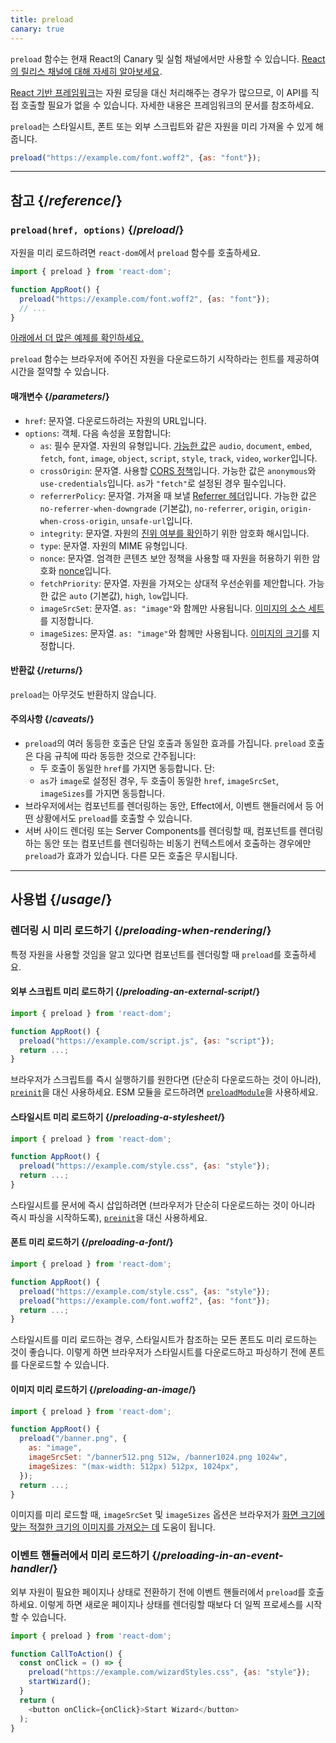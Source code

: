 ```yaml
---
title: preload
canary: true
---
```


<Canary>

`preload` 함수는 현재 React의 Canary 및 실험 채널에서만 사용할 수 있습니다. [React의 릴리스 채널에 대해 자세히 알아보세요](/community/versioning-policy#all-release-channels).

</Canary>

<Note>

[React 기반 프레임워크](/learn/start-a-new-react-project)는 자원 로딩을 대신 처리해주는 경우가 많으므로, 이 API를 직접 호출할 필요가 없을 수 있습니다. 자세한 내용은 프레임워크의 문서를 참조하세요.

</Note>

<Intro>

`preload`는 스타일시트, 폰트 또는 외부 스크립트와 같은 자원을 미리 가져올 수 있게 해줍니다.

```js
preload("https://example.com/font.woff2", {as: "font"});
```

</Intro>

<InlineToc />

---

## 참고 {/*reference*/}

### `preload(href, options)` {/*preload*/}

자원을 미리 로드하려면 `react-dom`에서 `preload` 함수를 호출하세요.

```js
import { preload } from 'react-dom';

function AppRoot() {
  preload("https://example.com/font.woff2", {as: "font"});
  // ...
}

```

[아래에서 더 많은 예제를 확인하세요.](#usage)

`preload` 함수는 브라우저에 주어진 자원을 다운로드하기 시작하라는 힌트를 제공하여 시간을 절약할 수 있습니다.

#### 매개변수 {/*parameters*/}

* `href`: 문자열. 다운로드하려는 자원의 URL입니다.
* `options`: 객체. 다음 속성을 포함합니다:
  *  `as`: 필수 문자열. 자원의 유형입니다. [가능한 값](https://developer.mozilla.org/en-US/docs/Web/HTML/Element/link#as)은 `audio`, `document`, `embed`, `fetch`, `font`, `image`, `object`, `script`, `style`, `track`, `video`, `worker`입니다.
  *  `crossOrigin`: 문자열. 사용할 [CORS 정책](https://developer.mozilla.org/en-US/docs/Web/HTML/Attributes/crossorigin)입니다. 가능한 값은 `anonymous`와 `use-credentials`입니다. `as`가 `"fetch"`로 설정된 경우 필수입니다.
  *  `referrerPolicy`: 문자열. 가져올 때 보낼 [Referrer 헤더](https://developer.mozilla.org/en-US/docs/Web/HTML/Element/link#referrerpolicy)입니다. 가능한 값은 `no-referrer-when-downgrade` (기본값), `no-referrer`, `origin`, `origin-when-cross-origin`, `unsafe-url`입니다.
  *  `integrity`: 문자열. 자원의 [진위 여부를 확인](https://developer.mozilla.org/en-US/docs/Web/Security/Subresource_Integrity)하기 위한 암호화 해시입니다.
  *  `type`: 문자열. 자원의 MIME 유형입니다.
  *  `nonce`: 문자열. 엄격한 콘텐츠 보안 정책을 사용할 때 자원을 허용하기 위한 암호화 [nonce](https://developer.mozilla.org/en-US/docs/Web/HTML/Global_attributes/nonce)입니다.
  *  `fetchPriority`: 문자열. 자원을 가져오는 상대적 우선순위를 제안합니다. 가능한 값은 `auto` (기본값), `high`, `low`입니다.
  *  `imageSrcSet`: 문자열. `as: "image"`와 함께만 사용됩니다. [이미지의 소스 세트](https://developer.mozilla.org/en-US/docs/Learn/HTML/Multimedia_and_embedding/Responsive_images)를 지정합니다.
  *  `imageSizes`: 문자열. `as: "image"`와 함께만 사용됩니다. [이미지의 크기](https://developer.mozilla.org/en-US/docs/Learn/HTML/Multimedia_and_embedding/Responsive_images)를 지정합니다.

#### 반환값 {/*returns*/}

`preload`는 아무것도 반환하지 않습니다.

#### 주의사항 {/*caveats*/}

* `preload`의 여러 동등한 호출은 단일 호출과 동일한 효과를 가집니다. `preload` 호출은 다음 규칙에 따라 동등한 것으로 간주됩니다:
  * 두 호출이 동일한 `href`를 가지면 동등합니다. 단:
  * `as`가 `image`로 설정된 경우, 두 호출이 동일한 `href`, `imageSrcSet`, `imageSizes`를 가지면 동등합니다.
* 브라우저에서는 컴포넌트를 렌더링하는 동안, Effect에서, 이벤트 핸들러에서 등 어떤 상황에서도 `preload`를 호출할 수 있습니다.
* 서버 사이드 렌더링 또는 Server Components를 렌더링할 때, 컴포넌트를 렌더링하는 동안 또는 컴포넌트를 렌더링하는 비동기 컨텍스트에서 호출하는 경우에만 `preload`가 효과가 있습니다. 다른 모든 호출은 무시됩니다.

---

## 사용법 {/*usage*/}

### 렌더링 시 미리 로드하기 {/*preloading-when-rendering*/}

특정 자원을 사용할 것임을 알고 있다면 컴포넌트를 렌더링할 때 `preload`를 호출하세요.

<Recipes titleText="미리 로드 예제">

#### 외부 스크립트 미리 로드하기 {/*preloading-an-external-script*/}

```js
import { preload } from 'react-dom';

function AppRoot() {
  preload("https://example.com/script.js", {as: "script"});
  return ...;
}
```

브라우저가 스크립트를 즉시 실행하기를 원한다면 (단순히 다운로드하는 것이 아니라), [`preinit`](/reference/react-dom/preinit)을 대신 사용하세요. ESM 모듈을 로드하려면 [`preloadModule`](/reference/react-dom/preloadModule)을 사용하세요.

<Solution />

#### 스타일시트 미리 로드하기 {/*preloading-a-stylesheet*/}

```js
import { preload } from 'react-dom';

function AppRoot() {
  preload("https://example.com/style.css", {as: "style"});
  return ...;
}
```

스타일시트를 문서에 즉시 삽입하려면 (브라우저가 단순히 다운로드하는 것이 아니라 즉시 파싱을 시작하도록), [`preinit`](/reference/react-dom/preinit)을 대신 사용하세요.

<Solution />

#### 폰트 미리 로드하기 {/*preloading-a-font*/}

```js
import { preload } from 'react-dom';

function AppRoot() {
  preload("https://example.com/style.css", {as: "style"});
  preload("https://example.com/font.woff2", {as: "font"});
  return ...;
}
```

스타일시트를 미리 로드하는 경우, 스타일시트가 참조하는 모든 폰트도 미리 로드하는 것이 좋습니다. 이렇게 하면 브라우저가 스타일시트를 다운로드하고 파싱하기 전에 폰트를 다운로드할 수 있습니다.

<Solution />

#### 이미지 미리 로드하기 {/*preloading-an-image*/}

```js
import { preload } from 'react-dom';

function AppRoot() {
  preload("/banner.png", {
    as: "image",
    imageSrcSet: "/banner512.png 512w, /banner1024.png 1024w",
    imageSizes: "(max-width: 512px) 512px, 1024px",
  });
  return ...;
}
```

이미지를 미리 로드할 때, `imageSrcSet` 및 `imageSizes` 옵션은 브라우저가 [화면 크기에 맞는 적절한 크기의 이미지를 가져오는 데](https://developer.mozilla.org/en-US/docs/Learn/HTML/Multimedia_and_embedding/Responsive_images) 도움이 됩니다.

<Solution />

</Recipes>

### 이벤트 핸들러에서 미리 로드하기 {/*preloading-in-an-event-handler*/}

외부 자원이 필요한 페이지나 상태로 전환하기 전에 이벤트 핸들러에서 `preload`를 호출하세요. 이렇게 하면 새로운 페이지나 상태를 렌더링할 때보다 더 일찍 프로세스를 시작할 수 있습니다.

```js
import { preload } from 'react-dom';

function CallToAction() {
  const onClick = () => {
    preload("https://example.com/wizardStyles.css", {as: "style"});
    startWizard();
  }
  return (
    <button onClick={onClick}>Start Wizard</button>
  );
}
```